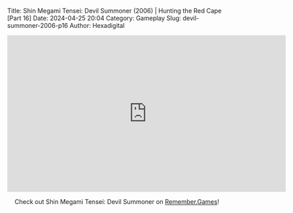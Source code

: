 Title: Shin Megami Tensei: Devil Summoner (2006) | Hunting the Red Cape [Part 16]
Date: 2024-04-25 20:04
Category: Gameplay
Slug: devil-summoner-2006-p16
Author: Hexadigital

<center><iframe src="https://www.youtube.com/embed/KBzQsSxuDnw?feature=oembed" allow="accelerometer; autoplay; encrypted-media; gyroscope; picture-in-picture" width="640" height="360" frameborder="0"></iframe>

Check out Shin Megami Tensei: Devil Summoner on [Remember.Games](https://remember.games/game/7488/shin-megami-tensei-devil-summoner-raidou-kuzunoha-vs-the-soulless-army/)!</center>